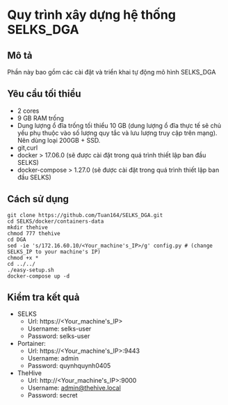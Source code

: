 # Quy trình xây dựng hệ thống SELKS_DGA
## Mô tả
Phần này bao gồm các cài đặt và triển khai tự động mô hình SELKS_DGA 

## Yêu cầu tối thiểu
- 2 cores
- 9 GB RAM trống
- Dung lượng ổ đĩa trống tối thiểu 10 GB (dung lượng ổ đĩa thực tế sẽ chủ yếu phụ thuộc vào số lượng quy tắc và lưu lượng truy cập trên mạng). Nên dùng loại 200GB + SSD.
- git,curl
- docker > 17.06.0 (sẽ được cài đặt trong quá trình thiết lập ban đầu SELKS)
- docker-compose > 1.27.0 (sẽ được cài đặt trong quá trình thiết lập ban đầu SELKS)

## Cách sử dụng
```
git clone https://github.com/Tuan164/SELKS_DGA.git
cd SELKS/docker/containers-data
mkdir thehive
chmod 777 thehive
cd DGA
sed -ie 's/172.16.60.10/<Your_machine's_IP>/g' config.py # (change SELKS_IP to your machine's IP)
chmod +x *
cd ../../
./easy-setup.sh
docker-compose up -d 
```

## Kiểm tra kết quả
- SELKS
    - Url: https://<Your_machine's_IP>
    - Username: selks-user
    - Password: selks-user
- Portainer:
    - Url: https://<Your_machine's_IP>:9443
    - Username: admin
    - Password: quynhquynh0405        
- TheHive
    - Url: http://<Your_machine's_IP>:9000
    - Username: admin@thehive.local
    - Password: secret
